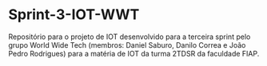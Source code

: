 # Sprint-3-IOT-WWT
Repositório para o projeto de IOT desenvolvido para a terceira sprint pelo grupo World Wide Tech (membros: Daniel Saburo, Danilo Correa e João Pedro Rodrigues) para a matéria de IOT da turma 2TDSR da faculdade FIAP.
